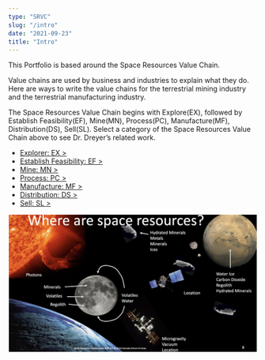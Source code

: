 ```yaml
---
type: "SRVC"
slug: "/intro"
date: "2021-09-23"
title: "Intro"
---
```

This Portfolio is based around the Space Resources Value Chain.

Value chains are used by business and industries to explain what they do. Here are ways to write the value chains for the terrestrial mining industry and the terrestrial manufacturing industry.

The Space Resources Value Chain begins with Explore(EX), followed by Establish Feasibility(EF), Mine(MN), Process(PC), Manufacture(MF), Distribution(DS), Sell(SL). Select a category of the Space Resources Value Chain above to see Dr. Dreyer’s related work.

- [Explorer: EX >](/vc1Explore)
- [Establish Feasibility: EF >](/vc2EstFeasibility)
- [Mine: MN >](/vc3Mine)
- [Process: PC >](/vc4Process)
- [Manufacture: MF >](/vc5Manufacturing)
- [Distribution: DS >](/vc6Distribution)
- [Sell: SL >](/vc7Sell)

![What are Space Resources]( ../images/WhatAreSpaceResources.png )
